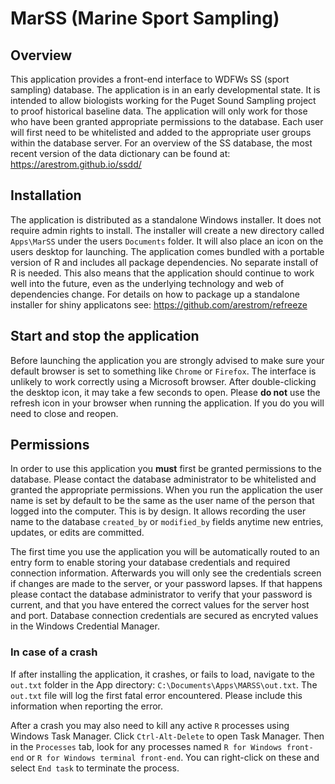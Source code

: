 
# MarSS (Marine Sport Sampling)

## Overview

This application provides a front-end interface to WDFWs SS (sport
sampling) database. The application is in an early developmental state.
It is intended to allow biologists working for the Puget Sound Sampling
project to proof historical baseline data. The application will only
work for those who have been granted appropriate permissions to the
database. Each user will first need to be whitelisted and added to the
appropriate user groups within the database server. For an overview of
the SS database, the most recent version of the data dictionary can be
found at: <https://arestrom.github.io/ssdd/>

## Installation

The application is distributed as a standalone Windows installer. It
does not require admin rights to install. The installer will create a
new directory called `Apps\MarSS` under the users `Documents` folder. It
will also place an icon on the users desktop for launching. The
application comes bundled with a portable version of R and includes all
package dependencies. No separate install of R is needed. This also
means that the application should continue to work well into the future,
even as the underlying technology and web of dependencies change. For
details on how to package up a standalone installer for shiny
applicatons see: <https://github.com/arestrom/refreeze>

## Start and stop the application

Before launching the application you are strongly advised to make sure
your default browser is set to something like `Chrome` or `Firefox`. The
interface is unlikely to work correctly using a Microsoft browser. After
double-clicking the desktop icon, it may take a few seconds to open.
Please **do not** use the refresh icon in your browser when running the
application. If you do you will need to close and reopen.

## Permissions

In order to use this application you **must** first be granted
permissions to the database. Please contact the database administrator
to be whitelisted and granted the appropriate permissions. When you run
the application the user name is set by default to be the same as the
user name of the person that logged into the computer. This is by
design. It allows recording the user name to the database `created_by`
or `modified_by` fields anytime new entries, updates, or edits are
committed.

The first time you use the application you will be automatically routed
to an entry form to enable storing your database credentials and
required connection information. Afterwards you will only see the
credentials screen if changes are made to the server, or your password
lapses. If that happens please contact the database administrator to
verify that your password is current, and that you have entered the
correct values for the server host and port. Database connection
credentials are secured as encryted values in the Windows Credential
Manager.

### In case of a crash

If after installing the application, it crashes, or fails to load,
navigate to the `out.txt` folder in the App directory:
`C:\Documents\Apps\MARSS\out.txt`. The `out.txt` file will log the first
fatal error encountered. Please include this information when reporting
the error.

After a crash you may also need to kill any active `R` processes using
Windows Task Manager. Click `Ctrl-Alt-Delete` to open Task Manager. Then
in the `Processes` tab, look for any processes named
`R for Windows front-end` or `R for Windows terminal front-end`. You can
right-click on these and select `End task` to terminate the process.
